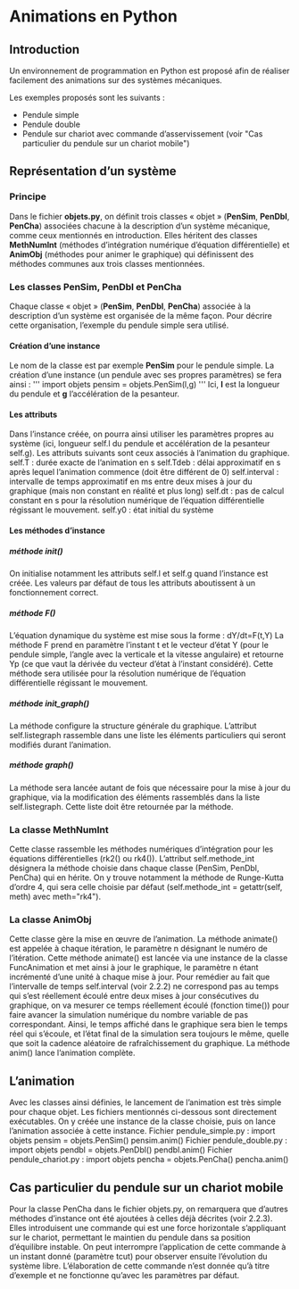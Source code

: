 # Animations en Python
 
## Introduction

Un environnement de programmation en Python est proposé afin de réaliser facilement des animations sur des systèmes mécaniques.

Les exemples proposés sont les suivants :
- Pendule simple
- Pendule double
- Pendule sur chariot avec commande d’asservissement (voir "Cas particulier du pendule sur un chariot mobile")
 
## Représentation d’un système

### Principe

Dans le fichier **objets.py**, on définit trois classes « objet » (**PenSim**, **PenDbl**, **PenCha**) associées chacune à la description d’un système mécanique, comme ceux mentionnés en introduction.
Elles héritent des classes **MethNumInt** (méthodes d’intégration numérique d’équation différentielle) et **AnimObj** (méthodes pour animer le graphique) qui définissent des méthodes communes aux trois classes mentionnées.

### Les classes PenSim, PenDbl et PenCha

Chaque classe « objet » (**PenSim**, **PenDbl**, **PenCha**) associée à la description d’un système est organisée de la même façon. Pour décrire cette organisation, l’exemple du pendule simple sera utilisé.
#### Création d’une instance
Le nom de la classe est par exemple **PenSim** pour le pendule simple. La création d’une instance (un pendule avec ses propres paramètres) se fera ainsi :
'''
import objets
pensim = objets.PenSim(l,g)
'''
Ici, **l** est la longueur du pendule et **g** l’accélération de la pesanteur.
#### Les attributs
Dans l’instance créée, on pourra ainsi utiliser les paramètres propres au système (ici, longueur self.l du pendule et accélération de la pesanteur self.g). Les attributs suivants sont ceux associés à l’animation du graphique. 
	self.T : durée exacte de l’animation en s
	self.Tdeb : délai approximatif en s après lequel l’animation commence (doit être différent de 0)
	self.interval : intervalle de temps approximatif en ms entre deux mises à jour du graphique (mais non constant en réalité et plus long)
	self.dt : pas de calcul constant en s pour la résolution numérique de l’équation différentielle régissant le mouvement.
	self.y0 : état initial du système
#### Les méthodes d’instance
##### méthode __init__()
On initialise notamment les attributs self.l et self.g quand l’instance est créée. Les valeurs par défaut de tous les attributs aboutissent à un fonctionnement correct.
#####  méthode F()
L’équation dynamique du système est mise sous la forme :
dY/dt=F(t,Y)
La méthode F prend en paramètre l’instant t et le vecteur d’état Y (pour le pendule simple, l’angle avec la verticale et la vitesse angulaire) et retourne Yp (ce que vaut la dérivée du vecteur d’état à l’instant considéré). Cette méthode sera utilisée pour la résolution numérique de l’équation différentielle régissant le mouvement.
#####  méthode init_graph()
La méthode configure la structure générale du graphique.  L’attribut self.listegraph rassemble dans une liste les éléments particuliers qui seront modifiés durant l’animation.
#####  méthode graph()
La méthode sera lancée autant de fois que nécessaire pour la mise à jour du graphique, via la modification des éléments rassemblés dans la liste self.listegraph. Cette liste doit être retournée par la méthode.
### La classe MethNumInt
Cette classe rassemble les méthodes numériques d’intégration pour les équations différentielles (rk2() ou rk4()). L’attribut self.methode_int désignera la méthode choisie dans chaque classe (PenSim, PenDbl, PenCha) qui en hérite. On y trouve notamment la méthode de Runge-Kutta d’ordre 4, qui sera celle choisie par défaut (self.methode_int = getattr(self, meth) avec meth="rk4").
### La classe AnimObj
Cette classe gère la mise en œuvre de l’animation. La méthode animate() est appelée à chaque itération, le paramètre n désignant le numéro de l’itération.
Cette méthode animate() est lancée via une instance de la classe FuncAnimation et met ainsi à jour le graphique, le paramètre n étant incrémenté d’une unité à chaque mise à jour. Pour remédier au fait que l’intervalle de temps self.interval (voir 2.2.2) ne correspond pas au temps qui s’est réellement écoulé entre deux mises à jour consécutives du graphique, on va mesurer ce temps réellement écoulé (fonction time()) pour faire avancer la simulation numérique du nombre variable de pas correspondant.
Ainsi, le temps affiché dans le graphique sera bien le temps réel qui s’écoule, et l’état final de la simulation sera toujours le même, quelle que soit la cadence aléatoire de rafraîchissement du graphique.
La méthode anim() lance l’animation complète.
## L’animation
Avec les classes ainsi définies, le lancement de l’animation est très simple pour chaque objet. Les fichiers mentionnés ci-dessous sont directement exécutables. On y créée une instance de la classe choisie, puis on lance l’animation associée à cette instance.
Fichier pendule_simple.py :
import objets
pensim = objets.PenSim()
pensim.anim()
Fichier pendule_double.py :
import objets
pendbl = objets.PenDbl()
pendbl.anim()
Fichier pendule_chariot.py :
import objets
pencha = objets.PenCha()
pencha.anim()
## Cas particulier du pendule sur un chariot mobile
Pour la classe PenCha dans le fichier objets.py, on remarquera que d’autres méthodes d’instance ont été ajoutées à celles déjà décrites (voir 2.2.3). Elles introduisent une commande qui est une force horizontale s’appliquant sur le chariot, permettant le maintien du pendule dans sa position d’équilibre instable. On peut interrompre l’application de cette commande à un instant donné (paramètre tcut) pour observer ensuite l’évolution du système libre. L’élaboration de cette commande n’est donnée qu’à titre d’exemple et ne fonctionne qu’avec les paramètres par défaut.
